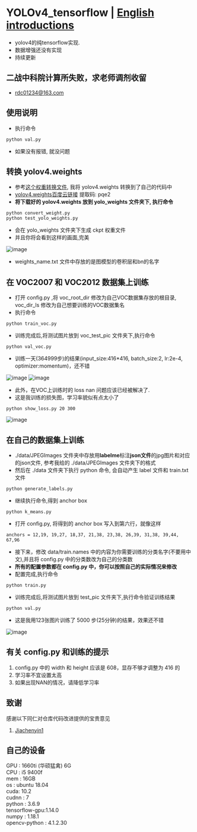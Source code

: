 # YOLOv4_tensorflow | [English introductions](README.en.md)
* yolov4的纯tensorflow实现.
* 数据增强还没有实现
* 持续更新

## 二战中科院计算所失败，求老师调剂收留
* rdc01234@163.com

## 使用说明
* 执行命令
```
python val.py
```
* 如果没有报错, 就没问题

## 转换 yolov4.weights
* 参考[这个权重转换文件](https://github.com/wizyoung/YOLOv3_TensorFlow/blob/master/convert_weight.py), 我将 yolov4.weights 转换到了自己的代码中
* [yolov4.weights百度云链接](https://pan.baidu.com/s/1oMTW2dI8IrgGcqxn90fr_Q) 提取码: pqe2
* **将下载好的 yolov4.weights 放到 yolo_weights 文件夹下, 执行命令**
```
python convert_weight.py
python test_yolo_weights.py
```
* 会在 yolo_weights 文件夹下生成 ckpt 权重文件
* 并且你将会看到这样的画面,完美

![image](https://github.com/rrddcc/YOLOv4_tensorflow/blob/master/coco_save/dog.jpg)
* weights_name.txt 文件中存放的是图模型的卷积层和bn的名字

## 在 VOC2007 和 VOC2012 数据集上训练
* 打开 config.py ,将 voc_root_dir 修改为自己VOC数据集存放的根目录, voc_dir_ls 修改为自己想要训练的VOC数据集名
* 执行命令
```
python train_voc.py
```
* 训练完成后,将测试图片放到 voc_test_pic 文件夹下,执行命令
```
python val_voc.py
```
* 训练一天(364999步)的结果(input_size:416*416, batch_size:2, lr:2e-4, optimizer:momentum)，还不错

![image](https://github.com/rrddcc/YOLOv4_tensorflow/blob/master/voc_save/000302.jpg)
![image](https://github.com/rrddcc/YOLOv4_tensorflow/blob/master/voc_save/000288.jpg)
* 此外，在VOC上训练时的 loss nan 问题应该已经被解决了.
* 这是我训练的损失图，学习率貌似有点太小了
```
python show_loss.py 20 300
```

![image](https://github.com/rrddcc/YOLOv4_tensorflow/blob/master/loss.png)

## 在自己的数据集上训练
* ./data/JPEGImages 文件夹中存放用**labelme**标注**json文件**的jpg图片和对应的json文件, 参考我给的  ./data/JPEGImages 文件夹下的格式
* 然后在 ./data 文件夹下执行 python 命令, 会自动产生 label 文件和 train.txt 文件
```
python generate_labels.py
```
* 继续执行命令,得到 anchor box
```
python k_means.py
```
* 打开 config.py, 将得到的 anchor box 写入到第六行，就像这样
```
anchors = 12,19, 19,27, 18,37, 21,38, 23,38, 26,39, 31,38, 39,44, 67,96
```
* 接下来，修改 data/train.names 中的内容为你需要训练的分类名字(不要用中文),并且将 config.py 中的分类数改为自己的分类数
* **所有的配置参数都在 config.py 中，你可以按照自己的实际情况来修改**
* 配置完成,执行命令
```
python train.py
```
* 训练完成后,将测试图片放到 test_pic 文件夹下,执行命令验证训练结果
```
python val.py
```
* 这是我用123张图片训练了 5000 步(25分钟)的结果，效果还不错

![image](https://github.com/rrddcc/YOLOv4_tensorflow/blob/master/save/62.jpg)

## 有关 config.py 和训练的提示
1. config.py 中的 width 和 height 应该是 608，显存不够才调整为 416 的
2. 学习率不宜设置太高
3. 如果出现NAN的情况，请降低学习率

## 致谢
感谢以下同仁对仓库代码改进提供的宝贵意见</br>
1. [Jiachenyin1](https://github.com/Jiachenyin1)

## 自己的设备
GPU : 1660ti (华硕猛禽) 6G</br>
CPU : i5 9400f</br>
mem : 16GB</br>
os  : ubuntu 18.04</br>
cuda: 10.2</br>
cudnn : 7</br>
python : 3.6.9</br>
tensorflow-gpu:1.14.0</br>
numpy : 1.18.1</br>
opencv-python : 4.1.2.30</br>
